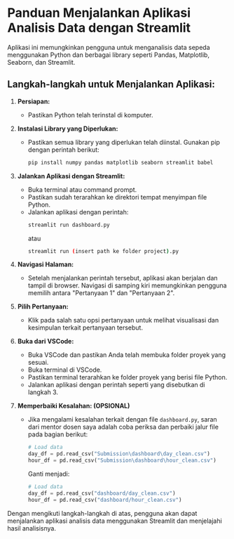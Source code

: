 # Panduan Menjalankan Aplikasi Analisis Data dengan Streamlit

Aplikasi ini memungkinkan pengguna untuk menganalisis data sepeda menggunakan Python dan berbagai library seperti Pandas, Matplotlib, Seaborn, dan Streamlit.

## Langkah-langkah untuk Menjalankan Aplikasi:

1. **Persiapan:**
   - Pastikan Python telah terinstal di komputer.

2. **Instalasi Library yang Diperlukan:**
   - Pastikan semua library yang diperlukan telah diinstal. Gunakan pip dengan perintah berikut:
     ```bash
     pip install numpy pandas matplotlib seaborn streamlit babel
     ```

3. **Jalankan Aplikasi dengan Streamlit:**
   - Buka terminal atau command prompt.
   - Pastikan sudah terarahkan ke direktori tempat menyimpan file Python.
   - Jalankan aplikasi dengan perintah:
     ```bash
     streamlit run dashboard.py
     ```
     atau
     ```bash
     streamlit run (insert path ke folder project).py
     ```

4. **Navigasi Halaman:**
   - Setelah menjalankan perintah tersebut, aplikasi akan berjalan dan tampil di browser. Navigasi di samping kiri memungkinkan pengguna memilih antara "Pertanyaan 1" dan "Pertanyaan 2".

5. **Pilih Pertanyaan:**
   - Klik pada salah satu opsi pertanyaan untuk melihat visualisasi dan kesimpulan terkait pertanyaan tersebut.

6. **Buka dari VSCode:**
   - Buka VSCode dan pastikan Anda telah membuka folder proyek yang sesuai.
   - Buka terminal di VSCode.
   - Pastikan terminal terarahkan ke folder proyek yang berisi file Python.
   - Jalankan aplikasi dengan perintah seperti yang disebutkan di langkah 3.

7. **Memperbaiki Kesalahan: (OPSIONAL)**
   - Jika mengalami kesalahan terkait dengan file `dashboard.py`, saran dari mentor dosen saya adalah coba periksa dan perbaiki jalur file pada bagian berikut:
     ```python
     # Load data 
     day_df = pd.read_csv("Submission\dashboard\day_clean.csv")
     hour_df = pd.read_csv("Submission\dashboard\hour_clean.csv")
     ```
     Ganti menjadi:
     ```python
     # Load data 
     day_df = pd.read_csv("dashboard/day_clean.csv")
     hour_df = pd.read_csv("dashboard/hour_clean.csv")
     ```

Dengan mengikuti langkah-langkah di atas, pengguna akan dapat menjalankan aplikasi analisis data menggunakan Streamlit dan menjelajahi hasil analisisnya.

